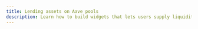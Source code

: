 ```yaml
---
title: Lending assets on Aave pools
description: Learn how to build widgets that lets users supply liquidity to Aave pools with minimum gas-fees with ghooey and Alpine
---
```

